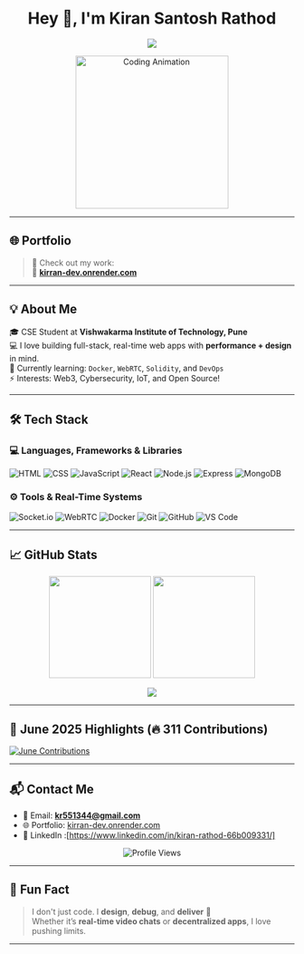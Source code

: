 <h1 align="center">Hey 👋, I'm Kiran Santosh Rathod</h1>

<p align="center">
  <img src="https://readme-typing-svg.herokuapp.com?font=Fira+Code&size=24&duration=3000&pause=500&color=00F7FF&vCenter=true&center=true&multiline=true&width=700&height=80&lines=👋+Hi%2C+I'm+Kiran+Santosh+Rathod!;💻+Full-Stack+MERN+Developer;" />
</p>

<p align="center">
  <img src="https://media.giphy.com/media/qgQUggAC3Pfv687qPC/giphy.gif" width="270" alt="Coding Animation" />
</p>

---

## 🌐 Portfolio

> 🚀 Check out my work:  
> 🔗 **[kirran-dev.onrender.com](https://kirran-dev.onrender.com/)**

---

## 💡 About Me

🎓 CSE Student at **Vishwakarma Institute of Technology, Pune**  
💻 I love building full-stack, real-time web apps with **performance + design** in mind.  
🌱 Currently learning: `Docker`, `WebRTC`, `Solidity`, and `DevOps`  
⚡ Interests: Web3, Cybersecurity, IoT, and Open Source!

---

## 🛠️ Tech Stack

### 💻 Languages, Frameworks & Libraries

![HTML](https://img.shields.io/badge/HTML5-E34F26?style=flat-square&logo=html5&logoColor=white)
![CSS](https://img.shields.io/badge/CSS3-1572B6?style=flat-square&logo=css3&logoColor=white)
![JavaScript](https://img.shields.io/badge/JavaScript-black?style=flat-square&logo=javascript)
![React](https://img.shields.io/badge/React-61DAFB?style=flat-square&logo=react)
![Node.js](https://img.shields.io/badge/Node.js-339933?style=flat-square&logo=node.js)
![Express](https://img.shields.io/badge/Express.js-000000?style=flat-square&logo=express&logoColor=white)
![MongoDB](https://img.shields.io/badge/MongoDB-4EA94B?style=flat-square&logo=mongodb&logoColor=white)

### ⚙️ Tools & Real-Time Systems

![Socket.io](https://img.shields.io/badge/Socket.io-black?style=flat-square&logo=socket.io&logoColor=white)
![WebRTC](https://img.shields.io/badge/WebRTC-333333?style=flat-square&logo=webrtc)
![Docker](https://img.shields.io/badge/Docker-2496ED?style=flat-square&logo=docker)
![Git](https://img.shields.io/badge/Git-F05032?style=flat-square&logo=git)
![GitHub](https://img.shields.io/badge/GitHub-181717?style=flat-square&logo=github)
![VS Code](https://img.shields.io/badge/VS%20Code-007ACC?style=flat-square&logo=visual-studio-code)

---

## 📈 GitHub Stats

<p align="center">
  <img src="https://github-readme-stats.vercel.app/api?username=kiran04-code&show_icons=true&theme=radical&hide_border=true" height="180" />
  <img src="https://github-readme-stats.vercel.app/api/top-langs/?username=kiran04-code&layout=compact&theme=radical&hide_border=true" height="180" />
</p>

<p align="center">
  <img src="https://streak-stats.demolab.com?user=kiran04-code&theme=radical&hide_border=true&ring=00FFFF&fire=FF00FF" />
</p>

---

## 🚀 June 2025 Highlights (🔥 311 Contributions)

[![June Contributions](https://github-contributions-api.jogruber.de/v4/kiran04-code?from=2025-06-01&to=2025-06-21&theme=react)](https://github.com/kiran04-code)

---

## 📬 Contact Me

- 📧 Email: **kr551344@gmail.com**
- 🌐 Portfolio: [kirran-dev.onrender.com](https://kirran-dev.onrender.com/)
- 💼 LinkedIn :[https://www.linkedin.com/in/kiran-rathod-66b009331/]

<p align="center">
  <img src="https://komarev.com/ghpvc/?username=kiran04-code&style=for-the-badge&color=red" alt="Profile Views" />
</p>

---

## 🎯 Fun Fact

> I don't just code. I **design**, **debug**, and **deliver** 🚀  
> Whether it’s **real-time video chats** or **decentralized apps**, I love pushing limits.

---

